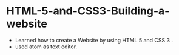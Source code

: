 # HTML-5-and-CSS3-Building-a-website
* Learned how to create a Website by using HTML 5 and CSS 3 .
* used atom as text editor.

